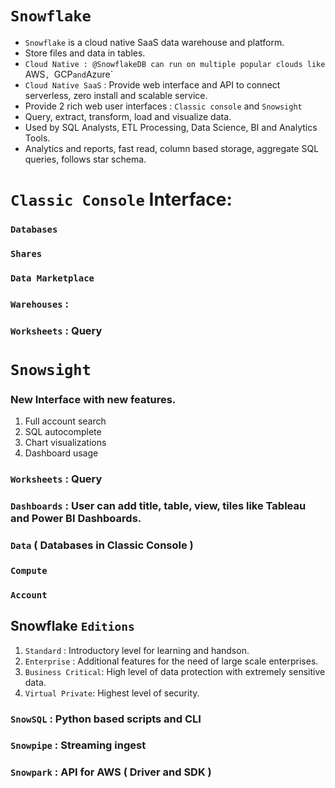 # `Snowflake`

- `Snowflake` is a cloud native SaaS data warehouse and platform.
- Store files and data in tables.
- `Cloud Native : @SnowflakeDB can run on multiple popular clouds like `AWS`, `GCP` and `Azure`
- `Cloud Native SaaS` : Provide web interface and API to connect serverless, zero install and scalable service.
- Provide 2 rich web user interfaces : `Classic console` and `Snowsight`
- Query, extract, transform, load and visualize data.
- Used by SQL Analysts, ETL Processing, Data Science, BI and Analytics Tools.
- Analytics and reports, fast read, column based storage, aggregate SQL queries, follows star schema.

# `Classic Console` Interface:

### `Databases`

### `Shares`

### `Data Marketplace`

### `Warehouses` : 

### `Worksheets` : Query

# `Snowsight` 

### New Interface with new features.
1. Full account search
2. SQL autocomplete
3. Chart visualizations
4. Dashboard usage

### `Worksheets` : Query 

### `Dashboards` : User can add title, table, view, tiles  like Tableau and Power BI Dashboards. 

### `Data` ( Databases in Classic Console )

### `Compute`

### `Account`

## Snowflake `Editions`

1. `Standard` : Introductory level for learning and handson.
2. `Enterprise` : Additional features for the need of large scale enterprises.
3. `Business Critical`: High level of data protection with extremely sensitive data.
4. `Virtual Private`: Highest level of security.

### `SnowSQL` : Python based scripts and CLI 

### `Snowpipe` : Streaming ingest

### `Snowpark` : API for AWS ( Driver and SDK )
